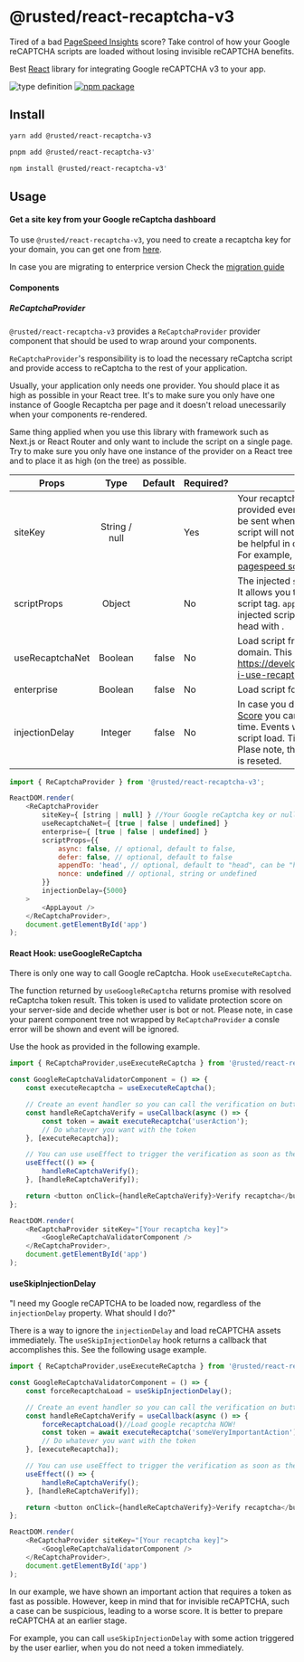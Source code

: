 
# @rusted/react-recaptcha-v3

Tired of a bad [PageSpeed Insights](https://pagespeed.web.dev/) score? Take control of how your Google reCAPTCHA scripts are loaded without losing invisible reCAPTCHA benefits.

Best [React](https://reactjs.org/) library for integrating Google reCAPTCHA v3 to your app.

![type definition](https://img.shields.io/npm/types/@rusted/react-recaptcha-v3)
[![npm package](https://img.shields.io/npm/v/@rusted/react-recaptcha-v3/latest.svg)](https://www.npmjs.com/package/@rusted/react-recaptcha-v3)



## Install
```bash
yarn add @rusted/react-recaptcha-v3
```
```bash
pnpm add @rusted/react-recaptcha-v3'
```
```bash
npm install @rusted/react-recaptcha-v3'
```

## Usage

#### Get a site key from your Google reCaptcha dashboard

To use `@rusted/react-recaptcha-v3`, you need to create a recaptcha key for your domain, you can get one from [here](https://www.google.com/recaptcha/intro/v3.html).

In case you are migrating to enterprice version Check the [migration guide](https://cloud.google.com/recaptcha-enterprise/docs/migrate-recaptcha)

#### Components

##### ReCaptchaProvider

`@rusted/react-recaptcha-v3` provides a `ReCaptchaProvider` provider component that should be used to wrap around your components.

`ReCaptchaProvider`'s responsibility is to load the necessary reCaptcha script and provide access to reCaptcha to the rest of your application.

Usually, your application only needs one provider. You should place it as high as possible in your React tree. It's to make sure you only have one instance of Google Recaptcha per page and it doesn't reload unecessarily when your components re-rendered.

Same thing applied when you use this library with framework such as Next.js or React Router and only want to include the script on a single page. Try to make sure you only have one instance of the provider on a React tree and to place it as high (on the tree) as possible.

| **Props**            |     **Type**     | **Default** | **Required?** | **Note**                                                                                                                                                                                                                                                                                                                                                                                                                                                       |
|----------------------|:----------------:| ----------: | ------------- |----------------------------------------------------------------------------------------------------------------------------------------------------------------------------------------------------------------------------------------------------------------------------------------------------------------------------------------------------------------------------------------------------------------------------------------------------------------|
| siteKey         |      String / null    |             | Yes           | Your recaptcha key, get one from [here](https://www.google.com/recaptcha/intro/v3.html). In case `null` provided events still will be recorded. Those events will be sent when `siteKey` provided.     Also, google recaptcha script will not be loaded until `siteKey` provided.       This can be helpful in case you want take control of this process. For example, to reduce impact of recaptcha on your [pagespeed score](https://pagespeed.web.dev)   . |
| scriptProps          |      Object      |             | No            | The injected `script` tag can be customized with this prop. It allows you to add `async`, `defer`, `nonce` attributes to the script tag. `appendTo` attribute controls whether the injected script will be added to the document body or head with .                                                                                                                                                                                                           |
| useRecaptchaNet      |     Boolean      |       false | No            | Load script from `recaptcha.net instead of google domain. This can help to workaround ad blockers.  https://developers.google.com/recaptcha/docs/faq#can-i-use-recaptcha-globally                                                                                                                                                                                                                                                                              |
| enterprise        |     Boolean      |       false | No            | Load script for Enterprise. Get a Enterprise key before.                                                                                                                                                                                                                                                                                                                                                                                                       | 
| injectionDelay        |     Integer      |       false | No            | In case you don't want to blow up your [PageInsights Score](https://pagespeed.web.dev) you can defer script loading  by specifing threshold time. Events will be recorded and flushed at once on script load. Timeout should be specified in milliseconds. Plase note, that in case `injectionDelay` changed timeout is reseted.                                                                                                                               |   

```javascript
import { ReCaptchaProvider } from '@rusted/react-recaptcha-v3';

ReactDOM.render(
    <ReCaptchaProvider
        siteKey={ [string | null] } //Your Google reCaptcha key or null
        useRecaptchaNet={ [true | false | undefined] }
        enterprise={ [true | false | undefined] }
        scriptProps={{
            async: false, // optional, default to false,
            defer: false, // optional, default to false
            appendTo: 'head', // optional, default to "head", can be "head" or "body",
            nonce: undefined // optional, string or undefined
        }}
        injectionDelay={5000}
    >
        <AppLayout />
    </ReCaptchaProvider>,
    document.getElementById('app')
);
```




#### React Hook: useGoogleReCaptcha
There is only one way to call Google reCaptcha. Hook `useExecuteReCaptcha`.

The function returned by `useGoogleReCaptcha` returns promise with resolved reCaptcha token result. This token is used to validate protection score on your server-side and decide whether user is bot or not.
Please note, in case your parent component tree not wrapped by `ReCaptchaProvider` a consle error will be shown and event will be ignored.

Use the hook as provided in the following example.

```javascript
import { ReCaptchaProvider,useExecuteReCaptcha } from '@rusted/react-recaptcha-v3';

const GoogleReCaptchaValidatorComponent = () => {
    const executeRecaptcha = useExecuteReCaptcha();

    // Create an event handler so you can call the verification on button click event or form submit
    const handleReCaptchaVerify = useCallback(async () => {
        const token = await executeRecaptcha('userAction');
        // Do whatever you want with the token
    }, [executeRecaptcha]);

    // You can use useEffect to trigger the verification as soon as the component being loaded
    useEffect(() => {
        handleReCaptchaVerify();
    }, [handleReCaptchaVerify]);

    return <button onClick={handleReCaptchaVerify}>Verify recaptcha</button>;
};

ReactDOM.render(
    <ReCaptchaProvider siteKey="[Your recaptcha key]">
        <GoogleReCaptchaValidatorComponent />
    </ReCaptchaProvider>,
    document.getElementById('app')
);
```
#### useSkipInjectionDelay 
"I need my Google reCAPTCHA to be loaded now, regardless of the `injectionDelay` property. What should I do?"

There is a way to ignore the `injectionDelay` and load reCAPTCHA assets immediately. The `useSkipInjectionDelay` hook returns a callback that accomplishes this. See the following usage example.
```javascript
import { ReCaptchaProvider,useExecuteReCaptcha } from '@rusted/react-recaptcha-v3';

const GoogleReCaptchaValidatorComponent = () => {
    const forceRecaptchaLoad = useSkipInjectionDelay();

    // Create an event handler so you can call the verification on button click event or form submit
    const handleReCaptchaVerify = useCallback(async () => {
        forceRecaptchaLoad()//Load google recaptcha NOW!
        const token = await executeRecaptcha('someVeryImportantAction');
        // Do whatever you want with the token
    }, [executeRecaptcha]);

    // You can use useEffect to trigger the verification as soon as the component being loaded
    useEffect(() => {
        handleReCaptchaVerify();
    }, [handleReCaptchaVerify]);

    return <button onClick={handleReCaptchaVerify}>Verify recaptcha</button>;
};

ReactDOM.render(
    <ReCaptchaProvider siteKey="[Your recaptcha key]">
        <GoogleReCaptchaValidatorComponent />
    </ReCaptchaProvider>,
    document.getElementById('app')
);
```
In our example, we have shown an important action that requires a token as fast as possible. However, keep in mind that for invisible reCAPTCHA, such a case can be suspicious, leading to a worse score. It is better to prepare reCAPTCHA at an earlier stage.

For example, you can call `useSkipInjectionDelay` with some action triggered by the user earlier, when you do not need a token immediately.
